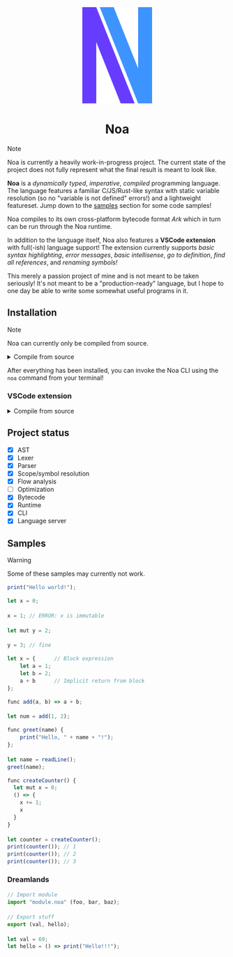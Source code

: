 <div align="center">
<img src="./noa.svg" alt="Noa logo" width="160", height="220">
<h1>Noa</h1>
</div>

> [!NOTE]
> Noa is currently a heavily work-in-progress project. The current state of the project does not fully represent what the final result is meant to look like.

**Noa** is a *dynamically typed*, *imperative*, *compiled* programming language. The language features a familiar C/JS/Rust-like syntax with static variable resolution (so no "variable is not defined" errors!) and a lightweight featureset. Jump down to the [samples](#samples) section for some code samples!

Noa compiles to its own cross-platform bytecode format *Ark* which in turn can be run through the Noa runtime.

In addition to the language itself, Noa also features a **VSCode extension** with full(-ish) language support! The extension currently supports *basic syntax highlighting*, *error messages*, *basic intellisense*, *go to definition*, *find all references*, and *renaming symbols!*

This merely a passion project of mine and is not meant to be taken seriously! It's not meant to be a "production-ready" language, but I hope to one day be able to write some somewhat useful programs in it.

## Installation

> [!NOTE]
> Noa can currently only be compiled from source.

<details>

<summary>Compile from source</summary>

To compile and install Noa from source, you need the [.NET 9 SDK and runtime](https://dotnet.microsoft.com/) and [Cargo](https://www.rust-lang.org/tools/install) to compile the compiler and runtime respectively. Once you have .NET and Cargo installed, follow these instructions:

1. Clone the repo using `git clone https://github.com/thinker227/noa.git`.
2. `cd` into the root of the project (the folder which contains this readme file).
3. Run the `update-tool.sh` script (or the commands therein, they're all just .NET commands) which will compile and install the complier as a .NET tool. Worry not, you can easily uninstall it using `dotnet tool uninstall noa --global`.
4. Run `cargo build -r` which will compile the runtime.
5. Locate the produced executable (which should be in `target/release` named `noa_runtime_cli` or `noa_runtime_cli.exe` on Windows).
6. Create an environment variable named `NOA_RUNTIME` containing the file path to the runtime executable. Alternatively you can specify the `--runtime <path>` command-line option when running `noa run` to manually specify the path to the runtime executable, however it's much simpler to use an environment variable.
7. You'll usually have to restart your terminal and/or pc for the environment variable and .NET tool to be available.

</details>

After everything has been installed, you can invoke the Noa CLI using the `noa` command from your terminal!

### VSCode extension

<details>

<summary>Compile from source</summary>

To compile and install the VSCode extension from source, you need [Node.js](https://nodejs.org) and [vsce](https://code.visualstudio.com/api/working-with-extensions/publishing-extension#vsce). Also make sure you have `code` available from the command line.

1. `cd` into `src/vscode-extension` and run `npm install` followed by `npm run compile`.
2. Run `vsce package`. If it warns you that a license file cannot be found, type `y` and enter to continue.
3. Run `code --install-extension <path>`, replacing `<path>` with the file path to the `.vsix` file which `vsce` generated.

</details>

## Project status 

- [x] AST
- [x] Lexer
- [x] Parser
- [x] Scope/symbol resolution
- [x] Flow analysis
- [ ] Optimization
- [x] Bytecode
- [x] Runtime
- [x] CLI
- [x] Language server

## Samples

> [!WARNING]
> Some of these samples may currently not work.

```js
print("Hello world!");
```

```js
let x = 0;

x = 1; // ERROR: x is immutable

let mut y = 2;

y = 3; // fine
```

```js
let x = {      // Block expression
    let a = 1;
    let b = 2;
    a + b      // Implicit return from block
};
```

```js
func add(a, b) => a + b;

let num = add(1, 2);
```

```js
func greet(name) {
    print("Hello, " + name + "!");
};

let name = readLine();
greet(name);
```

```js
func createCounter() {
  let mut x = 0;
  () => {
    x += 1;
    x
  }
}

let counter = createCounter();
print(counter()); // 1
print(counter()); // 2
print(counter()); // 3
```

### Dreamlands

```js
// Import module
import "module.noa" (foo, bar, baz);

// Export stuff
export (val, hello);

let val = 69;
let hello = () => print("Hello!!!");
```
